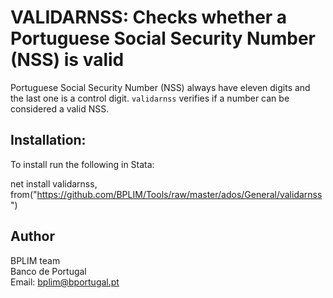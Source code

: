 # VALIDARNSS: Checks whether a Portuguese Social Security Number (NSS) is valid

Portuguese Social Security Number (NSS) always have eleven digits and the last one is a control digit.
`validarnss` verifies if a number can be considered a valid NSS.

## Installation:

To install run the following in Stata:

net install validarnss, from("https://github.com/BPLIM/Tools/raw/master/ados/General/validarnss")

## Author

BPLIM team
<br>Banco de Portugal
<br>Email: bplim@bportugal.pt
